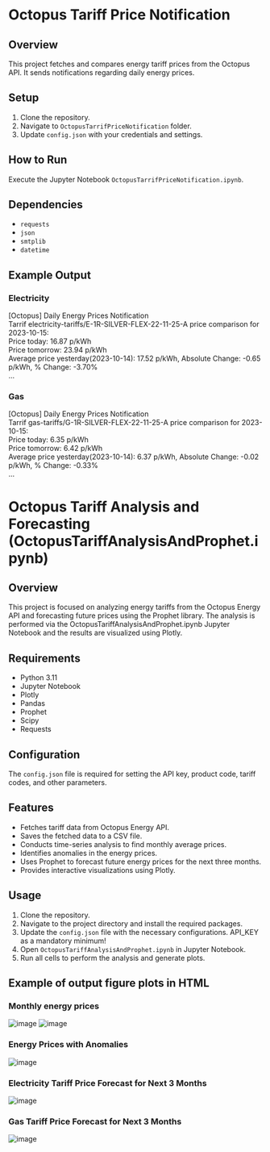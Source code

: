 # Octopus Tariff Price Notification

## Overview

This project fetches and compares energy tariff prices from the Octopus API. It sends notifications regarding daily energy prices.

## Setup

1. Clone the repository.
2. Navigate to `OctopusTarrifPriceNotification` folder.
3. Update `config.json` with your credentials and settings.

## How to Run

Execute the Jupyter Notebook `OctopusTarrifPriceNotification.ipynb`.

## Dependencies

- `requests`
- `json`
- `smtplib`
- `datetime`

## Example Output

### Electricity
[Octopus] Daily Energy Prices Notification  
Tarrif electricity-tariffs/E-1R-SILVER-FLEX-22-11-25-A price comparison for 2023-10-15:  
Price today: 16.87 p/kWh  
Price tomorrow: 23.94 p/kWh  
Average price yesterday(2023-10-14): 17.52 p/kWh, Absolute Change: -0.65 p/kWh, % Change: -3.70%  
...  

### Gas

[Octopus] Daily Energy Prices Notification  
Tarrif gas-tariffs/G-1R-SILVER-FLEX-22-11-25-A price comparison for 2023-10-15:  
Price today: 6.35 p/kWh  
Price tomorrow: 6.42 p/kWh  
Average price yesterday(2023-10-14): 6.37 p/kWh, Absolute Change: -0.02 p/kWh, % Change: -0.33%  
...  

# Octopus Tariff Analysis and Forecasting (OctopusTariffAnalysisAndProphet.ipynb)

## Overview

This project is focused on analyzing energy tariffs from the Octopus Energy API and forecasting future prices using the Prophet library. The analysis is performed via the OctopusTariffAnalysisAndProphet.ipynb Jupyter Notebook and the results are visualized using Plotly.

## Requirements

- Python 3.11
- Jupyter Notebook
- Plotly
- Pandas
- Prophet
- Scipy
- Requests

## Configuration

The `config.json` file is required for setting the API key, product code, tariff codes, and other parameters.

## Features

- Fetches tariff data from Octopus Energy API.
- Saves the fetched data to a CSV file.
- Conducts time-series analysis to find monthly average prices.
- Identifies anomalies in the energy prices.
- Uses Prophet to forecast future energy prices for the next three months.
- Provides interactive visualizations using Plotly.

## Usage

1. Clone the repository.
2. Navigate to the project directory and install the required packages.
3. Update the `config.json` file with the necessary configurations. API_KEY as a mandatory minimum!
4. Open `OctopusTariffAnalysisAndProphet.ipynb` in Jupyter Notebook.
5. Run all cells to perform the analysis and generate plots.

## Example of output figure plots in HTML
### Monthly energy prices
![image](https://github.com/bvarbanov90/octopus-energy-tariff-notifier/assets/5960215/5c208192-09df-4097-9385-6c5bed082177)
![image](https://github.com/bvarbanov90/octopus-energy-tariff-notifier/assets/5960215/f82ade54-8704-4dc8-a0cc-4942cd858147)

### Energy Prices with Anomalies
![image](https://github.com/bvarbanov90/octopus-energy-tariff-notifier/assets/5960215/8f15759f-1213-45b8-a8e0-37583d75c980)

### Electricity Tariff Price Forecast for Next 3 Months
![image](https://github.com/bvarbanov90/octopus-energy-tariff-notifier/assets/5960215/111ce6bb-3484-4fc3-99d7-7227f2db41ae)

### Gas Tariff Price Forecast for Next 3 Months
![image](https://github.com/bvarbanov90/octopus-energy-tariff-notifier/assets/5960215/0a3fac8c-312c-4476-b5c3-efa455a84b51)

